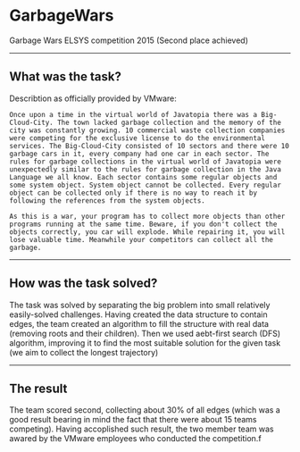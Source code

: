 # GarbageWars
Garbage Wars ELSYS competition 2015 (Second place achieved)

---
What was the task?
---

Describtion as officially provided by VMware: 

```
Once upon a time in the virtual world of Javatopia there was a Big-Cloud-City. The town lacked garbage collection and the memory of the city was constantly growing. 10 commercial waste collection companies were competing for the exclusive license to do the environmental services. The Big-Cloud-City consisted of 10 sectors and there were 10 garbage cars in it, every company had one car in each sector. The rules for garbage collections in the virtual world of Javatopia were unexpectedly similar to the rules for garbage collection in the Java Language we all know. Each sector contains some regular objects and some system object. System object cannot be collected. Every regular object can be collected only if there is no way to reach it by following the references from the system objects. 

As this is a war, your program has to collect more objects than other programs running at the same time. Beware, if you don't collect the objects correctly, you car will explode. While repairing it, you will lose valuable time. Meanwhile your competitors can collect all the garbage.
```

---
How was the task solved?
---

The task was solved by separating the big problem into small relatively easily-solved challenges. Having created the data structure to contain edges, the team created an algorithm to fill the structure with real data (removing roots and their children). Then we used аebt-first search (DFS) algorithm, improving it to find the most suitable solution for the given task (we aim to collect the longest trajectory)

---
The result
---

The team scored second, collecting about 30% of all edges (which was a good result bearing in mind the fact that there were about 15 teams competing). Having accoplished such result, the two member team was awared by the VMware employees who conducted the competition.f
